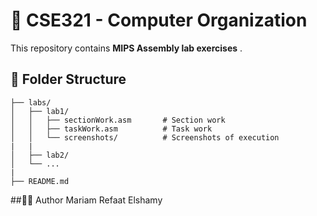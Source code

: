 # 🧠 CSE321 - Computer Organization

This repository contains **MIPS Assembly lab exercises** .
 
## 📂 Folder Structure
`````
├── labs/                    
│   ├── lab1/
│   │   ├── sectionWork.asm       # Section work
│   │   ├── taskWork.asm          # Task work
│   │   └── screenshots/          # Screenshots of execution
|   |
│   ├── lab2/
│   └── ...
|
├── README.md   
`````
 
##👩‍💻 Author
Mariam Refaat Elshamy 
